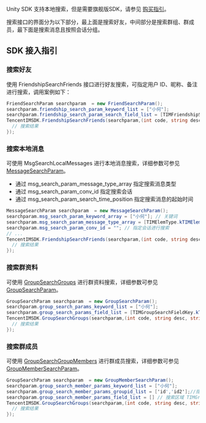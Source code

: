 Unity SDK 支持本地搜索，但是需要旗舰版SDK，请参见 [购买指引](https://cloud.tencent.com/document/product/269/32458)。

搜索接口的界面分为以下部分，最上面是搜索好友，中间部分是搜索群组、群成员，最下面是搜索消息且按照会话分组。

## SDK 接入指引

### 搜索好友

使用 FriendshipSearchFriends 接口进行好友搜索，可指定用户 ID、昵称、备注进行搜索，调用案例如下：

```c#
FriendSearchParam searchparam  = new FriendSearchParam();
searchparam.friendship_search_param_keyword_list = ["小何"];
searchparam.friendship_search_param_search_field_list = [TIMFriendshipSearchFieldKey.kTIMFriendshipSearchFieldKey_Identifier,TIMFriendshipSearchFieldKey.kTIMFriendshipSearchFieldKey_NikeName,TIMFriendshipSearchFieldKey.kTIMFriendshipSearchFieldKey_Remark]
TencentIMSDK.FriendshipSearchFriends(searchparam,(int code, string desc, string json_param, string user_data)=>{
  // 搜索结果
});
```



### 搜索本地消息

可使用 MsgSearchLocalMessages 进行本地消息搜索，详细参数可参见 [MessageSearchParam](https://comm.qq.com/im/sdk/unity_plus/_site/api/com.tencent.imsdk.unity.types.MessageSearchParam.html)。

- 通过 msg_search_param_message_type_array 指定搜索消息类型
- 通过 msg_search_param_conv_id 指定搜索会话
- 通过 msg_search_param_search_time_position 指定搜索消息的起始时间

```c#
MessageSearchParam searchparam  = new MessageSearchParam();
searchparam.msg_search_param_keyword_array = ["小何"]; // 关键词
searchparam.msg_search_param_message_type_array = [TIMElemType.kTIMElem_Text]; // 只对文本消息进行搜索
searchparam.msg_search_param_conv_id = ""; // 指定会话进行搜索
// ...
TencentIMSDK.FriendshipSearchFriends(searchparam,(int code, string desc, string json_param, string user_data)=>{
  // 搜索结果
});
```



### 搜索群资料

可使用 [GroupSearchGroups](https://comm.qq.com/im/sdk/unity_plus/_site/api/com.tencent.imsdk.unity.TencentIMSDK.html#com_tencent_imsdk_unity_TencentIMSDK_GroupSearchGroups_com_tencent_imsdk_unity_types_GroupSearchParam_com_tencent_imsdk_unity_callback_ValueCallback_) 进行群资料搜索，详细参数可参见 [GroupSearchParam](https://comm.qq.com/im/sdk/unity_plus/_site/api/com.tencent.imsdk.unity.types.GroupSearchParam.html)。

```c#
GroupSearchParam searchparam  = new GroupSearchParam();
searchparam.group_search_params_keyword_list = ["小何"];
searchparam.group_search_params_field_list = [TIMGroupSearchFieldKey.kTIMGroupSearchFieldKey_GroupId,TIMGroupSearchFieldKey.kTIMGroupSearchFieldKey_GroupName];//指定搜索区域
TencentIMSDK.GroupSearchGroups(searchparam,(int code, string desc, string json_param, string user_data)=>{
  // 搜索结果
});
```


### 搜索群成员

可使用 [GroupSearchGroupMembers](https://comm.qq.com/im/sdk/unity_plus/_site/api/com.tencent.imsdk.unity.TencentIMSDK.html#com_tencent_imsdk_unity_TencentIMSDK_GroupSearchGroupMembers_com_tencent_imsdk_unity_types_GroupMemberSearchParam_com_tencent_imsdk_unity_callback_ValueCallback_) 进行群成员搜索，详细参数可参见 [GroupMemberSearchParam](https://comm.qq.com/im/sdk/unity_plus/_site/api/com.tencent.imsdk.unity.types.GroupMemberSearchParam.html)。

```c#
GroupSearchParam searchparam  = new GroupMemberSearchParam();
searchparam.group_search_member_params_keyword_list = ["小何"];
searchparam.group_search_member_params_groupid_list = ['id','id2'];//指定群
searchparam.group_search_member_params_field_list = [] // 搜索区域 TIMGroupMemberSearchFieldKey
TencentIMSDK.GroupSearchGroups(searchparam,(int code, string desc, string json_param, string user_data)=>{
  // 搜索结果
});
```

